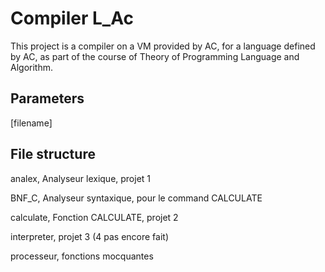 # Compiler L_Ac

This project is a compiler on a VM provided by AC,
for a language defined by AC,
as part of the course of Theory of Programming Language and Algorithm.


## Parameters

[filename]


## File structure

analex, Analyseur lexique, projet 1

BNF_C, Analyseur syntaxique, pour le command CALCULATE

calculate, Fonction CALCULATE, projet 2

interpreter, projet 3 (4 pas encore fait)

processeur, fonctions mocquantes